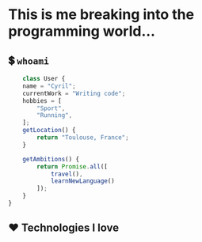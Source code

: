 # This is me breaking into the programming world...

## :heavy_dollar_sign: `whoami`

```js
	class User {
	name = "Cyril";
	currentWork = "Writing code";
	hobbies = [
		"Sport",
		"Running",
	];
	getLocation() {
		return "Toulouse, France";
	}

	getAmbitions() {
		return Promise.all([
			travel(),
			learnNewLanguage()
		]);
	}
}
```

## :heart: Technologies I love
